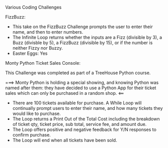 Various Coding Challenges

FizzBuzz:
*   This take on the FizzBuzz Challenge prompts the user to enter their name, and then to enter numbers. 
*   The Infinite Loop returns whether the inputs are a Fizz (divisible by 3), a Buzz (divisble by 5), a FizzBuzz (divisible by 15), or if the number is neither Fizzy nor Buzzy.
*   Easter Eggs: Yes

Monty Python Ticket Sales Console:

This Challenge was completed as part of a TreeHouse Python course.

===> Monty Python is holding a special showing, and knowing Python was named after them: they have decided to use a Python App for their ticket sales which can only be purchased in a random shop.  <==

* There are 100 tickets available for purchase. A While Loop will continually prompt users to enter their name, and how many tickets they would like to purchase. 
* The Loop returns a Print Out of the Total Cost including the breakdown of ticket qty, ticket price, sub total, service fee, and amount due. 
* The Loop offers positive and negative feedback for Y/N responses to confirm purchase. 
* The Loop will end when all tickets have been sold.
